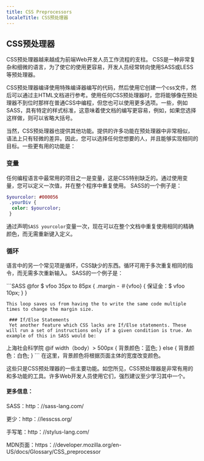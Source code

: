 ```yaml
---
title: CSS Preprocessors
localeTitle: CSS预处理器
---
```

## CSS预处理器

CSS预处理器越来越成为前端Web开发人员工作流程的支柱。 CSS是一种非常复杂和细微的语言，为了使它的使用更容易，开发人员经常转向使用SASS或LESS等预处理器。

CSS预处理器编译使用特殊编译器编写的代码，然后使用它创建一个css文件，然后可以通过主HTML文档进行参考。使用任何CSS预处理器时，您将能够像在预处理器不到位时那样在普通CSS中编程，但您也可以使用更多选项。一些，例如SASS，具有特定的样式标准，这意味着使文档的编写更容易，例如，如果您选择这样做，则可以省略大括号。

当然，CSS预处理器也提供其他功能。提供的许多功能在预处理器中非常相似，语法上只有轻微的差异。因此，您可以选择任何您想要的人，并且能够实现相同的目标。一些更有用的功能是：

### 变量

任何编程语言中最常用的项目之一是变量，这是CSS特别缺乏的。通过使用变量，您可以定义一次值，并在整个程序中重复使用。 SASS的一个例子是：

```SASS
$yourcolor: #000056 
 .yourDiv { 
  color: $yourcolor; 
 } 
```

通过声明`SASS yourcolor`变量一次，现在可以在整个文档中重复使用相同的精确颜色，而无需重新键入定义。

### 循环

语言中的另一个常见项是循环，CSS缺少的东西。循环可用于多次重复相同的指令，而无需多次重新输入。 SASS的一个例子是：

\`\`\`SASS @for $ vfoo 35px to 85px { .margin - ＃{vfoo} { 保证金：$ vfoo 10px; } }
```
This loop saves us from having the to write the same code multiple times to change the margin size. 
 
 ### If/Else Statements 
 Yet another feature which CSS lacks are If/Else statements. These will run a set of instructions only if a given condition is true. An example of this in SASS would be: 
```

上海社会科学院 @if width（body）> 500px { 背景颜色：蓝色; } else { 背景颜色：白色; } \`\`\` 在这里，背景颜色将根据页面主体的宽度改变颜色。

这些只是CSS预处理器的一些主要功能。如您所见，CSS预处理器是非常有用的和多功能的工具。许多Web开发人员使用它们，强烈建议至少学习其中一个。

#### 更多信息：

SASS：http：//sass-lang.com/

更少：http：//lesscss.org/

手写笔：http：//stylus-lang.com/

MDN页面：https：//developer.mozilla.org/en-US/docs/Glossary/CSS\_preprocessor